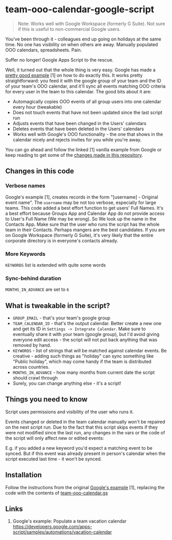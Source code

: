 # team-ooo-calendar-google-script

> Note: Works well with Google Workspace (formerly G Suite). Not sure if this is useful to non-commercial Google users. 

You've been through it - colleagues end up going on holidays at the same time. No one has visibility on when others are away. Manually populated OOO calendars, spreadsheets. Pain.

Suffer no longer! Google Apps Script to the rescue.

Well, it turned out that the whole thing is very easy. Google has made a [pretty good example](https://developers.google.com/apps-script/samples/automations/vacation-calendar) [1] on how to do exactly this. It works pretty straightforward: you feed it with the google group of your team and the ID of your team's OOO calendar, and it'll sync all events matching OOO criteria for every user in the team to this calendar. The good bits about it are:

* Automagically copies OOO events of all group users into one calendar every hour (tweakable)
* Does not touch events that have not been updated since the last script run
* Adjusts events that have been changed in the Users' calendars
* Deletes events that have been deleted in the Users' calendars
* Works well with Google's OOO functionality - the one that shows in the calendar nicely and rejects invites for you while you're away.

You can go ahead and follow the linked [1] vanilla example from Google or keep reading to get some of the [changes made in this repository](#changes-in-this-code).

## Changes in this code

### Verbose names

Google's example [1], creates records in the form "[username] - Original event name". The `username` may be not too verbose, especially for large teams.
This code added a best effort function to get users' Full Names. It's a best effort because Groups App and Calendar App do not provide access to User's Full Name (We may be wrong). So We look up the name in the Contacts App. Make sure that the user who runs the script has the whole team in their Contacts. Perhaps mangers are the best candidates. If you are on Google Workspace (formerly G Suite), it's very likely that the entire corporate directory is in everyone's contacts already.

### More Keywords

`KEYWORDS` list is extended with quite some words

### Sync-behind duration

`MONTHS_IN_ADVANCE` are set to `6`

## What is tweakable in the script?

* `GROUP_EMAIL` - that's your team's google group
* `TEAM_CALENDAR_ID` - that's the output calendar. Better create a new one and get its ID in `Settings -> Integrate Calendar`. Make sure to eventually share it with your team (google group), but I'd avoid giving everyone edit access - the script will not put back anything that was removed by hand.
* `KEYWORDS` - list of strings that will be matched against calendar events. Be creative - adding such things as "holiday" can sync something like "Public holiday", which may come handy if the team is distributed across countries.
* `MONTHS_IN_ADVANCE` - how many months from current date the script should crawl through
* Surely, you can change anything else - it's a script!

## Things you need to know

Script uses permissions and visibility of the user who runs it.

Events changed or deleted in the team calendar manually won't be repaired on the next script run. Due to the fact that this script skips events if they were not modified since the last run, any changes in the vars or the code of the script will only affect new or edited events:

E.g. if you added a new keyword you'd expect a matching event to be synced. But if this event was already present in person's calendar when the script executed last time - it won't be synced.

## Installation

Follow the instructions from the original [Google's example](https://developers.google.com/apps-script/samples/automations/vacation-calendar) [1], replacing the code with the contents of [team-ooo-calendar.gs](team-ooo-calendar.gs)

## Links

1. Google's example: Populate a team vacation calendar https://developers.google.com/apps-script/samples/automations/vacation-calendar

